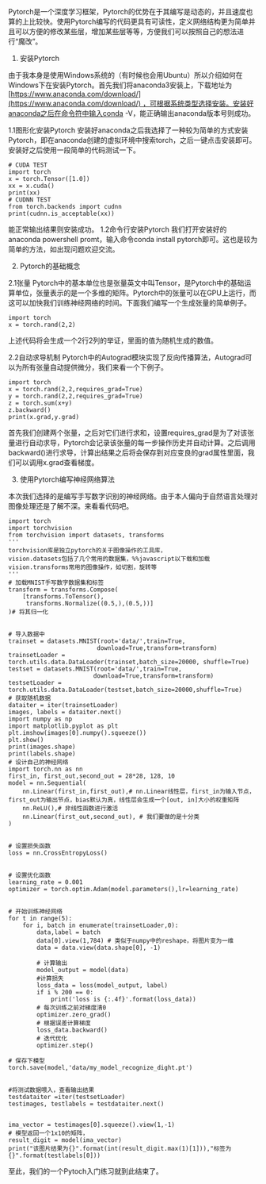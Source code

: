 Pytorch是一个深度学习框架，Pytorch的优势在于其编写是动态的，并且速度也算的上比较快。使用Pytorch编写的代码更具有可读性，定义网络结构更为简单并且可以方便的修改某些层，增加某些层等等，方便我们可以按照自己的想法进行“魔改”。
1. 安装Pytorch

由于我本身是使用Windows系统的（有时候也会用Ubuntu）所以介绍如何在Windows下在安装Pytorch。首先我们将anaconda3安装上，下载地址为[https://www.anaconda.com/download/](https://www.anaconda.com/download/) ，可根据系统类型选择安装。安装好anaconda之后在命令符中输入conda -V，能正确输出anaconda版本号则成功。

1.1图形化安装Pytorch
安装好anaconda之后我选择了一种较为简单的方式安装Pytorch，即在anaconda创建的虚拟环境中搜索torch，之后一键点击安装即可。
安装好之后使用一段简单的代码测试一下。
```
# CUDA TEST
import torch
x = torch.Tensor([1.0])
xx = x.cuda()
print(xx)
# CUDNN TEST
from torch.backends import cudnn
print(cudnn.is_acceptable(xx))
```
能正常输出结果则安装成功。
1.2命令行安装Pytorch
我们打开安装好的anaconda powershell promt，输入命令conda install pytorch即可。这也是较为简单的方法，如出现问题欢迎交流。

2. Pytorch的基础概念

2.1张量
Pytorch中的基本单位也是张量英文中叫Tensor，是Pytorch中的基础运算单位，张量表示的是一个多维的矩阵。Pytorch中的张量可以在GPU上运行，而这可以加快我们训练神经网络的时间。下面我们编写一个生成张量的简单例子。
```
import torch
x = torch.rand(2,2)
```
上述代码将会生成一个2行2列的举证，里面的值为随机生成的数值。

2.2自动求导机制
Pytorch中的Autograd模块实现了反向传播算法，Autograd可以为所有张量自动提供微分，我们来看一个下例子。
```
import torch
x = torch.rand(2,2,requires_grad=True)
y = torch.rand(2,2,requires_grad=True)
z = torch.sum(x+y)
z.backward()
print(x.grad,y.grad)
```
首先我们创建两个张量，之后对它们进行求和，设置requires_grad是为了对该张量进行自动求导，Pytorch会记录该张量的每一步操作历史并自动计算。之后调用backward()进行求导，计算出结果之后将会保存到对应变良的grad属性里面，我们可以调用x.grad查看梯度。

3. 使用Pytorch编写神经网络算法

本次我们选择的是编写手写数字识别的神经网络。由于本人偏向于自然语言处理对图像处理还是了解不深。来看看代码吧。
```
import torch
import torchvision
from torchvision import datasets, transforms
'''
torchvision库是独立pytorch的关于图像操作的工具库，
vision.datasets包括了几个常用的数据集，%%javascript以下载和加载
vision.transforms常用的图像操作，如切割，旋转等
'''
# 加载MNIST手写数字数据集和标签
transform = transforms.Compose(
    [transforms.ToTensor(),
     transforms.Normalize((0.5,),(0.5,))]
)# 将其归一化


# 导入数据中
trainset = datasets.MNIST(root='data/',train=True,
                         download=True,transform=transform)
trainsetLoader = torch.utils.data.DataLoader(trainset,batch_size=20000, shuffle=True)
testset = datasets.MNIST(root='data/',train=True,
                        download=True,transform=transform)
testsetLoader = torch.utils.data.DataLoader(testset,batch_size=20000,shuffle=True)
# 获取随机数据
dataiter = iter(trainsetLoader)
images, labels = dataiter.next()
import numpy as np
import matplotlib.pyplot as plt
plt.imshow(images[0].numpy().squeeze())
plt.show()
print(images.shape)
print(labels.shape)
# 设计自己的神经网络
import torch.nn as nn
first_in, first_out,second_out = 28*28, 128, 10
model = nn.Sequential(
    nn.Linear(first_in,first_out),# nn.Linear线性层，first_in为输入节点，first_out为输出节点，bias默认为真，线性层会生成一个[out, in]大小的权重矩阵
    nn.ReLU(),# 非线性函数进行激活
    nn.Linear(first_out,second_out), # 我们要做的是十分类
)


# 设置损失函数
loss = nn.CrossEntropyLoss()


# 设置优化函数
learning_rate = 0.001
optimizer = torch.optim.Adam(model.parameters(),lr=learning_rate)


# 开始训练神经网络
for t in range(5):
    for i, batch in enumerate(trainsetLoader,0):
        data,label = batch
        data[0].view(1,784) # 类似于numpy中的reshape，将图片变为一维
        data = data.view(data.shape[0], -1)
        
        # 计算输出
        model_output = model(data)
        #计算损失
        loss_data = loss(model_output, label)
        if i % 200 == 0:
            print('loss is {:.4f}'.format(loss_data))
        # 每次训练之前对梯度清0
        optimizer.zero_grad()
        # 根据误差计算梯度
        loss_data.backward()
        # 迭代优化
        optimizer.step()
    
# 保存下模型
torch.save(model,'data/my_model_recognize_dight.pt')


#将测试数据喂入，查看输出结果
testdataiter =iter(testsetLoader)
testimages, testlabels = testdataiter.next()


ima_vector = testimages[0].squeeze().view(1,-1)
# 模型返回一个1x10的矩阵，
result_digit = model(ima_vector)
print("该图片结果为{}".format(int(result_digit.max(1)[1])),"标签为{}".format(testlabels[0]))
```
至此，我们的一个Pytoch入门练习就到此结束了。
